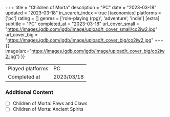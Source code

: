 +++
title = "Children of Morta"
description = "PC"
date = "2023-03-18"
updated = "2023-03-18"
in_search_index = true
[taxonomies]
platforms = ['pc']
rating = []
genres = ['role-playing (rpg)', 'adventure', 'indie']
[extra]
subtitle = "PC"
completed_at = "2023-03-18"
url_cover_small = "https://images.igdb.com/igdb/image/upload/t_cover_small/co2iw2.jpg"
url_cover_big = "https://images.igdb.com/igdb/image/upload/t_cover_big/co2iw2.jpg"
+++
{{ image(src="https://images.igdb.com/igdb/image/upload/t_cover_big/co2iw2.jpg") }}

|              |            |
| ------------ | ---------- |
| Played platforms    | PC |
| Completed at | 2023/03/18 |


### Additional Content


- [ ] Children of Morta: Paws and Claws
- [ ] Children of Morta: Ancient Spirits